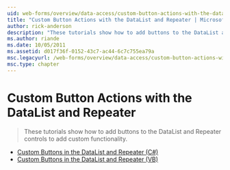 ```yaml
---
uid: web-forms/overview/data-access/custom-button-actions-with-the-datalist-and-repeater/index
title: "Custom Button Actions with the DataList and Repeater | Microsoft Docs"
author: rick-anderson
description: "These tutorials show how to add buttons to the DataList and Repeater controls to add custom functionality."
ms.author: riande
ms.date: 10/05/2011
ms.assetid: d017f36f-0152-43c7-ac44-6c7c755ea79a
msc.legacyurl: /web-forms/overview/data-access/custom-button-actions-with-the-datalist-and-repeater
msc.type: chapter
---
```

# Custom Button Actions with the DataList and Repeater

> These tutorials show how to add buttons to the DataList and Repeater controls to add custom functionality.

- [Custom Buttons in the DataList and Repeater (C#)](custom-buttons-in-the-datalist-and-repeater-cs.md)
- [Custom Buttons in the DataList and Repeater (VB)](custom-buttons-in-the-datalist-and-repeater-vb.md)
